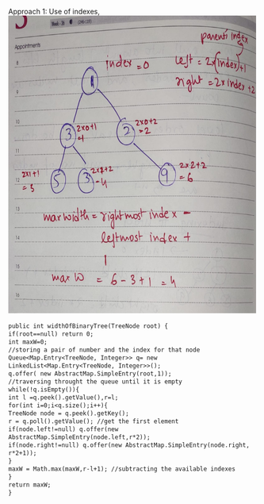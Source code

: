 Approach 1: Use of indexes,
<img src="https://github.com/yashrajOjha/random/blob/main/00b73c3e-5af2-4e8d-87c4-ddd5a3066dd3.jpg?raw=true" height="600" width="500">
​
```
public int widthOfBinaryTree(TreeNode root) {
if(root==null) return 0;
int maxW=0;
//storing a pair of number and the index for that node
Queue<Map.Entry<TreeNode, Integer>> q= new LinkedList<Map.Entry<TreeNode, Integer>>();
q.offer( new AbstractMap.SimpleEntry(root,1));
//traversing throught the queue until it is empty
while(!q.isEmpty()){
int l =q.peek().getValue(),r=l;
for(int i=0;i<q.size();i++){
TreeNode node = q.peek().getKey();
r = q.poll().getValue(); //get the first element
if(node.left!=null) q.offer(new AbstractMap.SimpleEntry(node.left,r*2));
if(node.right!=null) q.offer(new AbstractMap.SimpleEntry(node.right, r*2+1));
}
maxW = Math.max(maxW,r-l+1); //subtracting the available indexes
}
return maxW;
}
```